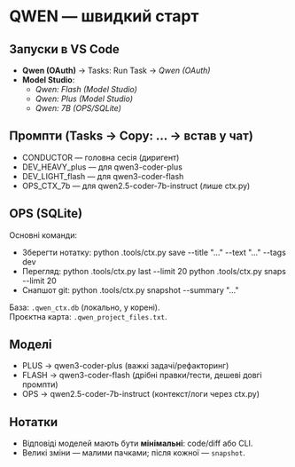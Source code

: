 # QWEN — швидкий старт

## Запуски в VS Code
- **Qwen (OAuth)** → Tasks: Run Task → *Qwen (OAuth)*
- **Model Studio**:
  - *Qwen: Flash (Model Studio)*
  - *Qwen: Plus (Model Studio)*
  - *Qwen: 7B (OPS/SQLite)*

## Промпти (Tasks → Copy: … → встав у чат)
- CONDUCTOR — головна сесія (диригент)
- DEV_HEAVY_plus — для qwen3-coder-plus
- DEV_LIGHT_flash — для qwen3-coder-flash
- OPS_CTX_7b — для qwen2.5-coder-7b-instruct (лише ctx.py)

## OPS (SQLite)
Основні команди:
- Зберегти нотатку:
  python .tools/ctx.py save --title "…" --text "…" --tags dev
- Перегляд:
  python .tools/ctx.py last --limit 20
  python .tools/ctx.py snaps --limit 20
- Снапшот git:
  python .tools/ctx.py snapshot --summary "…"

База: `.qwen_ctx.db` (локально, у корені).  
Проєктна карта: `.qwen_project_files.txt`.

## Моделі
- PLUS  → qwen3-coder-plus (важкі задачі/рефакторинг)
- FLASH → qwen3-coder-flash (дрібні правки/тести, дешеві довгі промпти)
- OPS   → qwen2.5-coder-7b-instruct (контекст/логи через ctx.py)

## Нотатки
- Відповіді моделей мають бути **мінімальні**: code/diff або CLI.
- Великі зміни — малими пачками; після кожної — `snapshot`.
